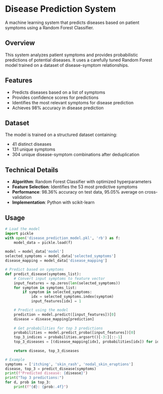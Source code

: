 # Disease Prediction System

A machine learning system that predicts diseases based on patient symptoms using a Random Forest Classifier.

## Overview

This system analyzes patient symptoms and provides probabilistic predictions of potential diseases. It uses a carefully tuned Random Forest model trained on a dataset of disease-symptom relationships.

## Features

- Predicts diseases based on a list of symptoms
- Provides confidence scores for predictions
- Identifies the most relevant symptoms for disease prediction
- Achieves 98% accuracy in disease prediction

## Dataset

The model is trained on a structured dataset containing:
- 41 distinct diseases
- 131 unique symptoms
- 304 unique disease-symptom combinations after deduplication

## Technical Details

- **Algorithm**: Random Forest Classifier with optimized hyperparameters
- **Feature Selection**: Identifies the 53 most predictive symptoms
- **Performance**: 98.36% accuracy on test data, 95.05% average on cross-validation
- **Implementation**: Python with scikit-learn

## Usage

```python
# Load the model
import pickle
with open('disease_prediction_model.pkl', 'rb') as f:
    model_data = pickle.load(f)
    
model = model_data['model']
selected_symptoms = model_data['selected_symptoms']
disease_mapping = model_data['disease_mapping']

# Predict based on symptoms
def predict_disease(symptoms_list):
    # Convert input symptoms to feature vector
    input_features = np.zeros(len(selected_symptoms))
    for symptom in symptoms_list:
        if symptom in selected_symptoms:
            idx = selected_symptoms.index(symptom)
            input_features[idx] = 1

    # Predict using the model
    prediction = model.predict([input_features])[0]
    disease = disease_mapping[prediction]
    
    # Get probabilities for top 3 predictions
    probabilities = model.predict_proba([input_features])[0]
    top_3_indices = probabilities.argsort()[-3:][::-1]
    top_3_diseases = [(disease_mapping[idx], probabilities[idx]) for idx in top_3_indices]
    
    return disease, top_3_diseases

# Example
symptoms = ['itching', 'skin_rash', 'nodal_skin_eruptions']
disease, top_3 = predict_disease(symptoms)
print(f"Predicted disease: {disease}")
print("Top 3 predictions:")
for d, prob in top_3:
    print(f"{d}: {prob:.4f}")
